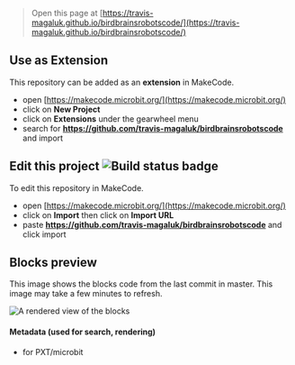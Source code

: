 
> Open this page at [https://travis-magaluk.github.io/birdbrainsrobotscode/](https://travis-magaluk.github.io/birdbrainsrobotscode/)

## Use as Extension

This repository can be added as an **extension** in MakeCode.

* open [https://makecode.microbit.org/](https://makecode.microbit.org/)
* click on **New Project**
* click on **Extensions** under the gearwheel menu
* search for **https://github.com/travis-magaluk/birdbrainsrobotscode** and import

## Edit this project ![Build status badge](https://github.com/travis-magaluk/birdbrainsrobotscode/workflows/MakeCode/badge.svg)

To edit this repository in MakeCode.

* open [https://makecode.microbit.org/](https://makecode.microbit.org/)
* click on **Import** then click on **Import URL**
* paste **https://github.com/travis-magaluk/birdbrainsrobotscode** and click import

## Blocks preview

This image shows the blocks code from the last commit in master.
This image may take a few minutes to refresh.

![A rendered view of the blocks](https://github.com/travis-magaluk/birdbrainsrobotscode/raw/master/.github/makecode/blocks.png)

#### Metadata (used for search, rendering)

* for PXT/microbit
<script src="https://makecode.com/gh-pages-embed.js"></script><script>makeCodeRender("{{ site.makecode.home_url }}", "{{ site.github.owner_name }}/{{ site.github.repository_name }}");</script>
